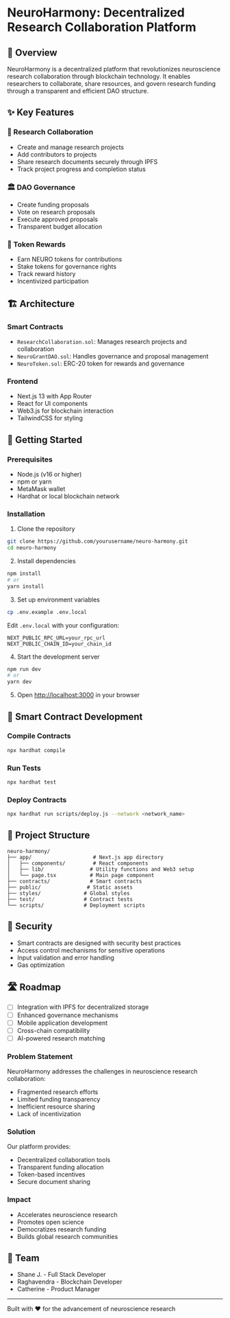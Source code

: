 # NeuroHarmony: Decentralized Research Collaboration Platform

## 🧠 Overview

NeuroHarmony is a decentralized platform that revolutionizes neuroscience research collaboration through blockchain technology. It enables researchers to collaborate, share resources, and govern research funding through a transparent and efficient DAO structure.

## ✨ Key Features

### 🤝 Research Collaboration

- Create and manage research projects
- Add contributors to projects
- Share research documents securely through IPFS
- Track project progress and completion status

### 🏛️ DAO Governance

- Create funding proposals
- Vote on research proposals
- Execute approved proposals
- Transparent budget allocation

### 🎁 Token Rewards

- Earn NEURO tokens for contributions
- Stake tokens for governance rights
- Track reward history
- Incentivized participation

## 🏗️ Architecture

### Smart Contracts

- `ResearchCollaboration.sol`: Manages research projects and collaboration
- `NeuroGrantDAO.sol`: Handles governance and proposal management
- `NeuroToken.sol`: ERC-20 token for rewards and governance

### Frontend

- Next.js 13 with App Router
- React for UI components
- Web3.js for blockchain interaction
- TailwindCSS for styling

## 🚀 Getting Started

### Prerequisites

- Node.js (v16 or higher)
- npm or yarn
- MetaMask wallet
- Hardhat or local blockchain network

### Installation

1. Clone the repository

```bash
git clone https://github.com/yourusername/neuro-harmony.git
cd neuro-harmony
```

2. Install dependencies

```bash
npm install
# or
yarn install
```

3. Set up environment variables

```bash
cp .env.example .env.local
```

Edit `.env.local` with your configuration:

```
NEXT_PUBLIC_RPC_URL=your_rpc_url
NEXT_PUBLIC_CHAIN_ID=your_chain_id
```

4. Start the development server

```bash
npm run dev
# or
yarn dev
```

5. Open [http://localhost:3000](http://localhost:3000) in your browser

## 🔧 Smart Contract Development

### Compile Contracts

```bash
npx hardhat compile
```

### Run Tests

```bash
npx hardhat test
```

### Deploy Contracts

```bash
npx hardhat run scripts/deploy.js --network <network_name>
```

## 🎨 Project Structure

```
neuro-harmony/
├── app/                    # Next.js app directory
│   ├── components/         # React components
│   ├── lib/               # Utility functions and Web3 setup
│   └── page.tsx           # Main page component
├── contracts/             # Smart contracts
├── public/               # Static assets
├── styles/              # Global styles
├── test/                # Contract tests
└── scripts/             # Deployment scripts
```

## 🔐 Security

- Smart contracts are designed with security best practices
- Access control mechanisms for sensitive operations
- Input validation and error handling
- Gas optimization

## 🛣️ Roadmap

- [ ] Integration with IPFS for decentralized storage
- [ ] Enhanced governance mechanisms
- [ ] Mobile application development
- [ ] Cross-chain compatibility
- [ ] AI-powered research matching

### Problem Statement

NeuroHarmony addresses the challenges in neuroscience research collaboration:

- Fragmented research efforts
- Limited funding transparency
- Inefficient resource sharing
- Lack of incentivization

### Solution

Our platform provides:

- Decentralized collaboration tools
- Transparent funding allocation
- Token-based incentives
- Secure document sharing

### Impact

- Accelerates neuroscience research
- Promotes open science
- Democratizes research funding
- Builds global research communities

## 👥 Team

- Shane J. - Full Stack Developer
- Raghavendra - Blockchain Developer
- Catherine - Product Manager

---

Built with ❤️ for the advancement of neuroscience research
